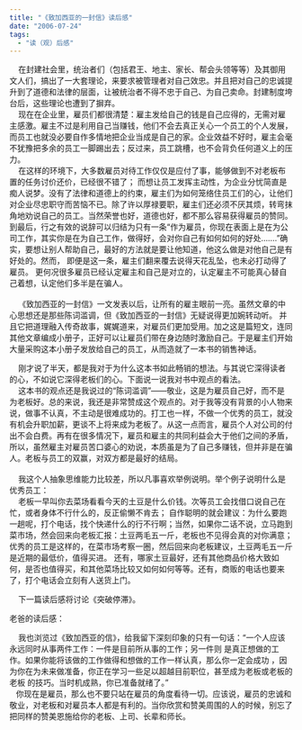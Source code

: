 ```yaml
---
title: "《致加西亚的一封信》读后感"
date: "2006-07-24"
tags: 
  - "读（观）后感"
---
```


    在封建社会里，统治者们（包括君王、地主、家长、帮会头领等等）及其御用文人们，搞出了一大套理论，来要求被管理者对自己效忠。并且把对自己的忠诚提升到了道德和法律的层面，让被统治者不得不忠于自己、为自己卖命。封建制度垮台后，这些理论也遭到了摒弃。  
    现在在企业里，雇员们都很清楚：雇主发给自己的钱是自己应得的，无需对雇主感激。雇主不过是利用自己当赚钱，他们不会去真正关心一个员工的个人发展，而员工也就没必要自作多情地把企业当成是自己的家。企业效益不好时，雇主会毫不犹豫把多余的员工一脚踢出去；反过来，员工跳槽，也不会背负任何道义上的压力。  
    在这样的环境下，大多数雇员对待工作仅仅是应付了事，能够做到不对老板布置的任务讨价还价，已经很不错了； 而想让员工发挥主动性，为企业分忧简直是痴人说梦。没有了法律和道德上的约束，雇主们为如何笼络住员工们的心，让他们对企业尽忠职守而苦恼不已。除了许以厚禄要职，雇主们还必须不厌其烦，转弯抹角地劝说自己的员工。当然荣誉也好，道德也好，都不那么容易获得雇员的赞同。到最后，行之有效的说辞可以归结为只有一条“作为雇员，你现在表面上是在为公司工作，其实你是在为自己工作，做得好，会对你自己有如何如何的好处…….”确实，要想让别人帮助自己，最好的方法就是要让他知道，他这么做是对他自己是有好处的。然而， 即便是这一条，雇主们翻来覆去说得天花乱坠，也未必打动得了雇员。 更何况很多雇员已经认定雇主和自己是对立的，认定雇主不可能真心替自己着想，认定他们多半是在骗人。  
   
    《致加西亚的一封信》一文发表以后，让所有的雇主眼前一亮。虽然文章的中心思想还是那些陈词滥调，但《致加西亚的一封信》无疑说得更加婉转动听。 并且它把道理融入传奇故事，娓娓道来，对雇员们更加受用。加之这是篇短文，连同其他文章编成小册子，正好可以让雇员们带在身边随时激励自己。于是雇主们开始大量采购这本小册子发放给自己的员工，从而造就了一本书的销售神话。

    刚才说了半天，都是我对于为什么这本书如此畅销的想法。与其说它深得读者的心，不如说它深得老板们的心。下面说一说我对书中观点的看法。  
    这本书的观点还是我说过的“陈词滥调”——敬业，这是为雇员自己好，而不是为老板好。总的来说，我还是非常赞成这个观点的。对于我等没有背景的小人物来说，做事不认真，不主动是很难成功的。打工也一样，不做一个优秀的员工，就没有机会升职加薪，更谈不上将来成为老板了。从这一点而言，雇员个人对公司的付出不会白费。再有在很多情况下，雇员和雇主的共同利益会大于他们之间的矛盾，所以，虽然雇主对雇员苦口婆心的劝说，本质虽是为了自己多赚钱，但并非是在骗人。老板与员工的双赢，对双方都是最好的结局。  
   
    我这个人抽象思维能力比较差，所以凡事喜欢举例说明。举个例子说明什么是优秀员工：  
    老板一早叫你去菜场看看今天的土豆是什么价钱。次等员工会找借口说自己在忙，或者身体不行什么的，反正偷懒不肯去； 自作聪明的就会建议：为什么要跑一趟呢，打个电话，找个快递什么的行不行啊；当然，如果你二话不说，立马跑到菜市场，然会回来向老板汇报：土豆两毛五一斤，老板也不见得会真的对你满意；优秀的员工是这样的，在菜市场考察一圈，然后回来向老板建议，土豆两毛五一斤是近期的最低价，值得买进。 还有，哪家土豆最好，还有其他商品价格大致如何，是否也值得买，和其他菜场比较又如何如何等等。还有，商贩的电话也要来了，打个电话会立刻有人送货上门。  

    下一篇读后感将讨论《突破停滞》。

老爸的读后感：

    我也浏览过《致加西亚的信》，给我留下深刻印象的只有一句话：“一个人应该永远同时从事两件工作：一件是目前所从事的工作；另一件则 是真正想做的工作。如果你能将该做的工作做得和想做的工作一样认真，那么你一定会成功 ，因为你在为未来做准备，你正在学习一些足以超越目前职位，甚至成为老板或老板的老板 的技巧。当时机成熟，你已准备就绪了。”  
   你现在是雇员，那么也不要只站在雇员的角度看待一切。应该说，雇员的忠诚和敬业，对老板和对雇员本人都是有利的。当你欣赏和赞美周围的人的时候，别忘了把同样的赞美恩施给你的老板、上司、长辈和师长。

